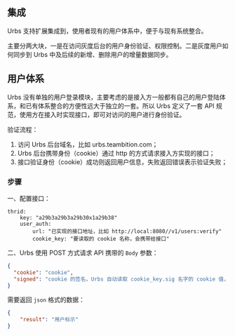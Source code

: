 ## 集成
Urbs 支持扩展集成到，使用者现有的用户体系中，便于与现有系统整合。

主要分两大块，一是在访问灰度后台的用户身份验证、权限控制。二是灰度用户如何同步到 Urbs 中及后续的新增、删除用户的增量数据同步。

## 用户体系

Urbs 没有单独的用户登录模块，主要考虑的是接入方一般都有自己的用户登陆体系，和已有体系整合的方便性远大于独立的一套。所以 Urbs 定义了一套 API 规范，使用方在接入时实现接口，即可对访问的用户进行身份验证。

验证流程：

1. 访问 Urbs 后台域名，比如 urbs.teambition.com；
2. Urbs 后台携带身份（cookie）通过 http 的方式请求接入方实现的接口；
3. 接口验证身份（cookie）成功则返回用户信息，失败返回错误表示验证失败；

### 步骤

一、配置接口：

```
thrid:
    key: "a29b3a29b3a29b30x1a29b38"
    user_auth: 
        url: "已实现的接口地址，比如 http://local:8080//v1/users:verify"
        cookie_key: "要读取的 cookie 名称，会携带给接口"

```

二、Urbs 使用 POST 方式请求 API
携带的 `Body` 参数：

```json
{
  "cookie": "cookie",
  "signed": "cookie 的签名，Urbs 自动读取 cookie_key.sig 名字的 cookie 值，携带到，没有则为空"
}
```
需要返回 `json` 格式的数据：
```json
{
    "result": "用户标示"
}
```

